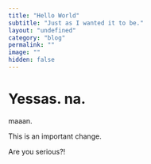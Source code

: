 ```yaml
---
title: "Hello World"
subtitle: "Just as I wanted it to be."
layout: "undefined"
category: "blog"
permalink: ""
image: ""
hidden: false
---
```


Yessas. na.
===========

maaan.

This is an important change.

Are you serious?!
